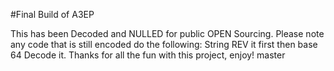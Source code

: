 #Final Build of A3EP

This has been Decoded and NULLED for public OPEN Sourcing. Please note any code that is still encoded do the following: String REV it first then base 64 Decode it. Thanks for all the fun with this project, enjoy!
 master
